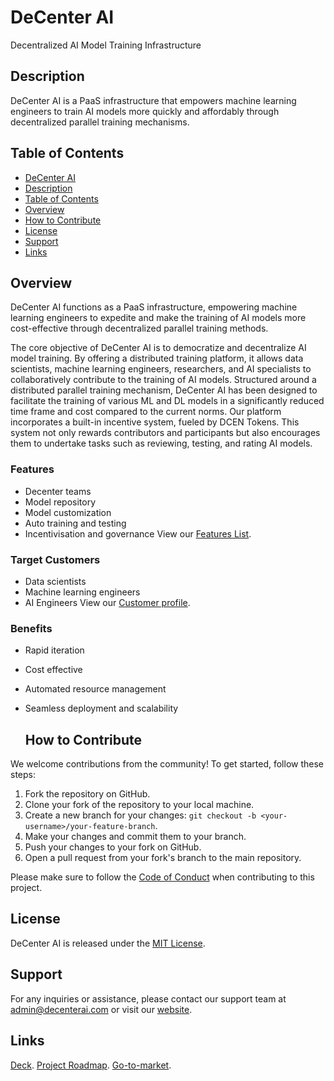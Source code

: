 # DeCenter AI

Decentralized AI Model Training Infrastructure

## Description

DeCenter AI is a PaaS infrastructure that empowers machine learning engineers to train AI
models more quickly and affordably through decentralized parallel training mechanisms.

## Table of Contents

- [DeCenter AI](#decenter-ai)
- [Description](#description)
- [Table of Contents](#table-of-contents)
- [Overview](#overview)
- [How to Contribute](#how-to-contribute)
- [License](#license)
- [Support](#support)
- [Links](#links)

## Overview

DeCenter AI functions as a PaaS infrastructure, empowering machine learning engineers to
expedite and make the training of AI models more cost-effective through decentralized
parallel training methods.

The core objective of DeCenter AI is to democratize and decentralize AI model training. By
offering a distributed training platform, it allows data scientists, machine learning
engineers, researchers, and AI specialists to collaboratively contribute to the training
of AI models. Structured around a distributed parallel training mechanism, DeCenter AI has
been designed to facilitate the training of various ML and DL models in a significantly
reduced time frame and cost compared to the current norms. Our platform incorporates a
built-in incentive system, fueled by DCEN Tokens. This system not only rewards
contributors and participants but also encourages them to undertake tasks such as
reviewing, testing, and rating AI models.

### Features

- Decenter teams
- Model repository
- Model customization
- Auto training and testing
- Incentivisation and governance View our
  [Features List](https://www.canva.com/design/DAFttOVmaYg/cfT1zEfkCmqLt4JiDqdMmw/view?utm_content=DAFttOVmaYg&utm_campaign=designshare&utm_medium=link&utm_source=publishsharelink).

### Target Customers

- Data scientists
- Machine learning engineers
- AI Engineers View our
  [Customer profile](https://www.canva.com/design/DAFri_nB4wo/eI4WrI2aQGyfy6T1bx4ZTQ/view?utm_content=DAFri_nB4wo&utm_campaign=designshare&utm_medium=link&utm_source=publishsharelink).

### Benefits

- Rapid iteration
- Cost effective
- Automated resource management
- Seamless deployment and scalability

  ## How to Contribute

We welcome contributions from the community! To get started, follow these steps:

1. Fork the repository on GitHub.
2. Clone your fork of the repository to your local machine.
3. Create a new branch for your changes:
   `git checkout -b <your-username>/your-feature-branch`.
4. Make your changes and commit them to your branch.
5. Push your changes to your fork on GitHub.
6. Open a pull request from your fork's branch to the main repository.

Please make sure to follow the [Code of Conduct](./CODE_OF_CONDUCT.md) when contributing
to this project.

## License

DeCenter AI is released under the [MIT License](https://opensource.org/licenses/MIT).

## Support

For any inquiries or assistance, please contact our support team at admin@decenterai.com
or visit our [website](https://decenterai.com/).

## Links

[Deck](https://www.canva.com/design/DAFvisezgFA/GCYskdQ4GaltJ2v6YGIgjQ/view?utm_content=DAFvisezgFA&utm_campaign=designshare&utm_medium=link&utm_source=publishsharelink).
[Project Roadmap](https://www.canva.com/design/DAFttYsFcCE/NsHO_5cm8pPfHf8_dAFELA/view?utm_content=DAFttYsFcCE&utm_campaign=designshare&utm_medium=link&utm_source=publishsharelink).
[Go-to-market](https://www.canva.com/design/DAFttc0AxfY/unRA-Piq6dXOhxNGF2_3Ag/view?utm_content=DAFttc0AxfY&utm_campaign=designshare&utm_medium=link&utm_source=publishsharelink).
